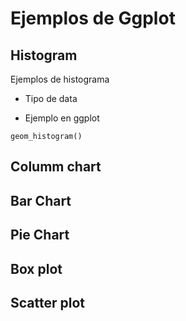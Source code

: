 # Ejemplos de Ggplot

## Histogram
Ejemplos de histograma

- Tipo de data

- Ejemplo en ggplot

```{r}
geom_histogram()
```

## Columm chart


## Bar Chart


## Pie Chart


## Box plot


## Scatter plot












